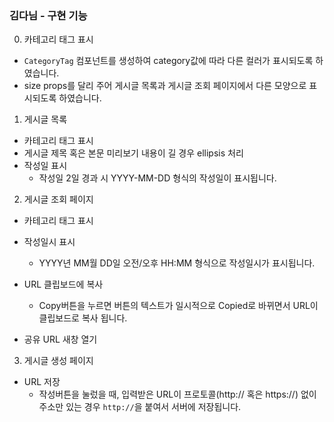### 김다님 - 구현 기능

0. 카테고리 태그 표시

- `CategoryTag` 컴포넌트를 생성하여 category값에 따라 다른 컬러가 표시되도록 하였습니다.
- size props를 달리 주어 게시글 목록과 게시글 조회 페이지에서 다른 모양으로 표시되도록 하였습니다.

1. 게시글 목록

- 카테고리 태그 표시
- 게시글 제목 혹은 본문 미리보기 내용이 길 경우 ellipsis 처리
- 작성일 표시
  - 작성일 2일 경과 시 YYYY-MM-DD 형식의 작성일이 표시됩니다.

2. 게시글 조회 페이지

- 카테고리 태그 표시
- 작성일시 표시

  - YYYY년 MM월 DD일 오전/오후 HH:MM 형식으로 작성일시가 표시됩니다.

- URL 클립보드에 복사
  - Copy버튼을 누르면 버튼의 텍스트가 일시적으로 Copied로 바뀌면서 URL이 클립보드로 복사 됩니다.
- 공유 URL 새창 열기

3. 게시글 생성 페이지

- URL 저장
  - 작성버튼을 눌렀을 때, 입력받은 URL이 프로토콜(http:// 혹은 https://) 없이 주소만 있는 경우 `http://`을 붙여서 서버에 저장됩니다.
